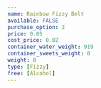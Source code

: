 ```yaml
---
name: Rainbow Fizzy Belt
available: FALSE
purchase_option: 2
price: 0.05
cost_price: 0.02
container_water_weight: 919
container_sweets_weight: 0
weight: 0
type: [Fizzy]
free: [Alcohol]
---
```

